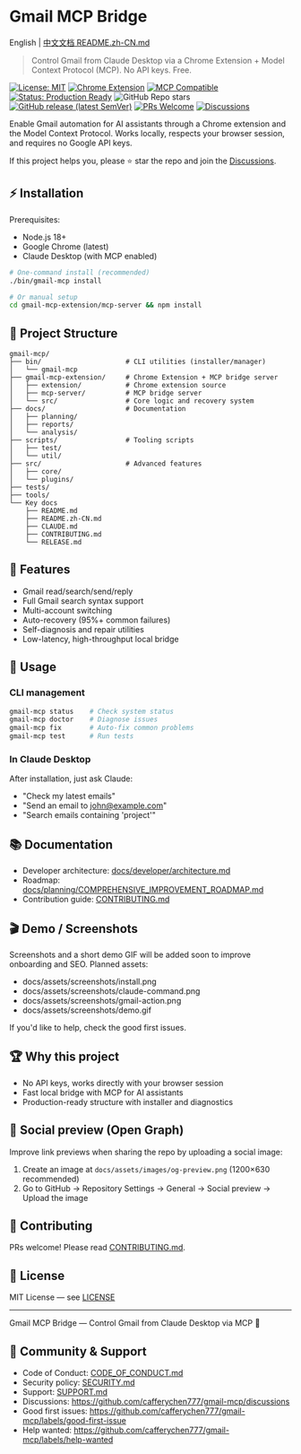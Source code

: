 # Gmail MCP Bridge

English | [中文文档 README.zh-CN.md](./README.zh-CN.md)

> Control Gmail from Claude Desktop via a Chrome Extension + Model Context Protocol (MCP). No API keys. Free.

[![License: MIT](https://img.shields.io/badge/License-MIT-yellow.svg)](https://opensource.org/licenses/MIT)
[![Chrome Extension](https://img.shields.io/badge/Chrome-Extension-blue.svg)](https://developer.chrome.com/docs/extensions/)
[![MCP Compatible](https://img.shields.io/badge/MCP-Compatible-green.svg)](https://modelcontextprotocol.io/)
[![Status: Production Ready](https://img.shields.io/badge/Status-Production%20Ready-brightgreen.svg)](https://github.com/cafferychen777/gmail-mcp)
![GitHub Repo stars](https://img.shields.io/github/stars/cafferychen777/gmail-mcp?style=social)
[![GitHub release (latest SemVer)](https://img.shields.io/github/v/release/cafferychen777/gmail-mcp?sort=semver)](https://github.com/cafferychen777/gmail-mcp/releases)
[![PRs Welcome](https://img.shields.io/badge/PRs-welcome-brightgreen.svg)](CONTRIBUTING.md)
[![Discussions](https://img.shields.io/github/discussions/cafferychen777/gmail-mcp)](https://github.com/cafferychen777/gmail-mcp/discussions)

Enable Gmail automation for AI assistants through a Chrome extension and the Model Context Protocol. Works locally, respects your browser session, and requires no Google API keys.

If this project helps you, please ⭐ star the repo and join the [Discussions](https://github.com/cafferychen777/gmail-mcp/discussions).

## ⚡ Installation

Prerequisites:
- Node.js 18+
- Google Chrome (latest)
- Claude Desktop (with MCP enabled)

```bash
# One-command install (recommended)
./bin/gmail-mcp install

# Or manual setup
cd gmail-mcp-extension/mcp-server && npm install
```

## 📁 Project Structure

```
gmail-mcp/
├── bin/                     # CLI utilities (installer/manager)
│   └── gmail-mcp
├── gmail-mcp-extension/     # Chrome Extension + MCP bridge server
│   ├── extension/           # Chrome extension source
│   ├── mcp-server/          # MCP bridge server
│   └── src/                 # Core logic and recovery system
├── docs/                    # Documentation
│   ├── planning/
│   ├── reports/
│   └── analysis/
├── scripts/                 # Tooling scripts
│   ├── test/
│   └── util/
├── src/                     # Advanced features
│   ├── core/
│   └── plugins/
├── tests/
├── tools/
└── Key docs
    ├── README.md
    ├── README.zh-CN.md
    ├── CLAUDE.md
    ├── CONTRIBUTING.md
    └── RELEASE.md
```

## 🚀 Features

- Gmail read/search/send/reply
- Full Gmail search syntax support
- Multi-account switching
- Auto-recovery (95%+ common failures)
- Self-diagnosis and repair utilities
- Low-latency, high-throughput local bridge

## 🎯 Usage

### CLI management

```bash
gmail-mcp status    # Check system status
gmail-mcp doctor    # Diagnose issues
gmail-mcp fix       # Auto-fix common problems
gmail-mcp test      # Run tests
```

### In Claude Desktop

After installation, just ask Claude:
- "Check my latest emails"
- "Send an email to john@example.com"
- "Search emails containing 'project'"

## 📚 Documentation

- Developer architecture: [docs/developer/architecture.md](docs/developer/architecture.md)
- Roadmap: [docs/planning/COMPREHENSIVE_IMPROVEMENT_ROADMAP.md](docs/planning/COMPREHENSIVE_IMPROVEMENT_ROADMAP.md)
- Contribution guide: [CONTRIBUTING.md](CONTRIBUTING.md)

## 🎬 Demo / Screenshots

Screenshots and a short demo GIF will be added soon to improve onboarding and SEO. Planned assets:

- docs/assets/screenshots/install.png
- docs/assets/screenshots/claude-command.png
- docs/assets/screenshots/gmail-action.png
- docs/assets/screenshots/demo.gif

If you'd like to help, check the good first issues.

## 🏆 Why this project

- No API keys, works directly with your browser session
- Fast local bridge with MCP for AI assistants
- Production-ready structure with installer and diagnostics

## 🔗 Social preview (Open Graph)

Improve link previews when sharing the repo by uploading a social image:

1. Create an image at `docs/assets/images/og-preview.png` (1200×630 recommended)
2. Go to GitHub → Repository Settings → General → Social preview → Upload the image

## 🤝 Contributing

PRs welcome! Please read [CONTRIBUTING.md](CONTRIBUTING.md).

## 📄 License

MIT License — see [LICENSE](LICENSE)

---

Gmail MCP Bridge — Control Gmail from Claude Desktop via MCP 🚀

## 🧭 Community & Support

- Code of Conduct: [CODE_OF_CONDUCT.md](CODE_OF_CONDUCT.md)
- Security policy: [SECURITY.md](SECURITY.md)
- Support: [SUPPORT.md](SUPPORT.md)
- Discussions: https://github.com/cafferychen777/gmail-mcp/discussions
- Good first issues: https://github.com/cafferychen777/gmail-mcp/labels/good-first-issue
- Help wanted: https://github.com/cafferychen777/gmail-mcp/labels/help-wanted